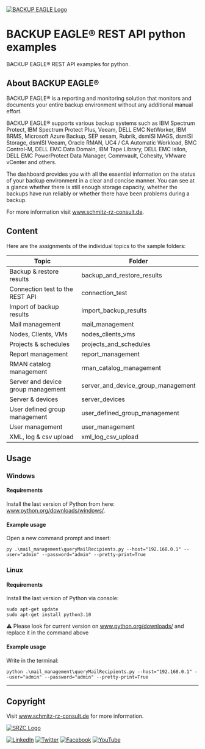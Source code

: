[![BACKUP EAGLE Logo](https://images.schmitz-rz-consult.de/github/logo_backupeagle.png)](https://www.schmitz-rz-consult.de/de/)

# BACKUP EAGLE® REST API python examples
BACKUP EAGLE® REST API examples for python.

## About BACKUP EAGLE®
BACKUP EAGLE® is a reporting and monitoring solution that monitors and documents your entire backup environment without any additional manual effort.

BACKUP EAGLE® supports various backup systems such as IBM Spectrum Protect, IBM Spectrum Protect Plus, Veeam, DELL EMC NetWorker, IBM BRMS, Microsoft Azure Backup, SEP sesam, Rubrik, dsmISI MAGS, dsmISI Storage, dsmISI Veeam, Oracle RMAN, UC4 / CA Automatic Workload, BMC Control-M, DELL EMC Data Domain, IBM Tape Library, DELL EMC Isilon, DELL EMC PowerProtect Data Manager, Commvault, Cohesity, VMware vCenter and others.

The dashboard provides you with all the essential information on the status of your backup environment in a clear and concise manner. You can see at a glance whether there is still enough storage capacity, whether the backups have run reliably or whether there have been problems during a backup.

For more information visit <a href="https://www.schmitz-rz-consult.de/" target="_blank">www.schmitz-rz-consult.de</a>.

## Content

Here are the assignments of the individual topics to the sample folders:

| Topic                              | Folder                             |
| ---------------------------------- | ---------------------------------- |
| Backup & restore results           | backup_and_restore_results         |
| Connection test to the REST API    | connection_test                    |
| Import of backup results           | import_backup_results              |
| Mail management                    | mail_management                    |
| Nodes, Clients, VMs                | nodes_clients_vms                  |
| Projects & schedules               | projects_and_schedules             |
| Report management                  | report_management                  |
| RMAN catalog management            | rman_catalog_management            |
| Server and device group management | server_and_device_group_management |
| Server & devices                   | server_devices                     |
| User defined group management      | user_defined_group_management      |
| User management                    | user_management                    |
| XML, log & csv upload              | xml_log_csv_upload                 |

## Usage

### Windows

#### Requirements

Install the last version of Python from here: <a href="https://www.python.org/downloads/windows/" target="_blank">www.python.org/downloads/windows/</a>.

#### Example usage

Open a new command prompt and insert:

```console
py .\mail_management\queryMailRecipients.py --host="192.168.0.1" --user="admin" --password="admin" --pretty-print=True
```

### Linux

#### Requirements

Install the last version of Python via console:

```console
sudo apt-get update
sudo apt-get install python3.10
```

:warning: Please look for current version on <a href="https://www.python.org/downloads/" target="_blank">www.python.org/downloads/</a> and replace it in the command above

#### Example usage

Write in the terminal:

```console
python .\mail_management\queryMailRecipients.py --host="192.168.0.1" --user="admin" --password="admin" --pretty-print=True
```

---

## Copyright

Visit <a href="https://www.schmitz-rz-consult.de/" target="_blank">www.schmitz-rz-consult.de</a> for more information.

[![SRZC Logo](https://images.schmitz-rz-consult.de/github/logo_srzc.png)](https://www.schmitz-rz-consult.de/)

[![LinkedIn](https://img.shields.io/badge/LinkedIn-0077B5?style=for-the-badge&logo=linkedin&logoColor=white)](https://www.linkedin.com/company/schmitz-rz-consult-gmbh/)
[![Twitter](https://img.shields.io/badge/Twitter-1DA1F2?style=for-the-badge&logo=twitter&logoColor=white)](https://twitter.com/backupeagle)
[![Facebook](https://img.shields.io/badge/Facebook-%231877F2.svg?style=for-the-badge&logo=Facebook&logoColor=white)](https://www.facebook.com/backupeagle/)
[![YouTube](https://img.shields.io/badge/YouTube-%23FF0000.svg?style=for-the-badge&logo=YouTube&logoColor=white)](https://www.youtube.com/user/BACKUPEAGLE)
